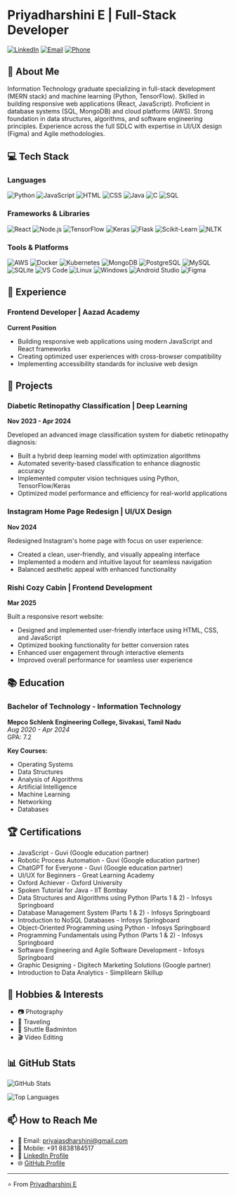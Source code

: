 # Priyadharshini E | Full-Stack Developer

[![LinkedIn](https://img.shields.io/badge/LinkedIn-Connect-blue)](https://www.linkedin.com/in/priyadharshini-e/)
[![Email](https://img.shields.io/badge/Email-Contact-red)](mailto:priyaiasdharshini@gmail.com)
[![Phone](https://img.shields.io/badge/Phone-%2B91%208838184517-green)](tel:+918838184517)

## 👋 About Me

Information Technology graduate specializing in full-stack development (MERN stack) and machine learning (Python, TensorFlow). Skilled in building responsive web applications (React, JavaScript). Proficient in database systems (SQL, MongoDB) and cloud platforms (AWS). Strong foundation in data structures, algorithms, and software engineering principles. Experience across the full SDLC with expertise in UI/UX design (Figma) and Agile methodologies.

## 💻 Tech Stack

### Languages
![Python](https://img.shields.io/badge/Python-3776AB?style=for-the-badge&logo=python&logoColor=white)
![JavaScript](https://img.shields.io/badge/JavaScript-F7DF1E?style=for-the-badge&logo=javascript&logoColor=black)
![HTML](https://img.shields.io/badge/HTML5-E34F26?style=for-the-badge&logo=html5&logoColor=white)
![CSS](https://img.shields.io/badge/CSS-1572B6?style=for-the-badge&logo=css3&logoColor=white)
![Java](https://img.shields.io/badge/Java-ED8B00?style=for-the-badge&logo=openjdk&logoColor=white)
![C](https://img.shields.io/badge/C-00599C?style=for-the-badge&logo=c&logoColor=white)
![SQL](https://img.shields.io/badge/SQL-4479A1?style=for-the-badge&logo=mysql&logoColor=white)

### Frameworks & Libraries
![React](https://img.shields.io/badge/React-20232A?style=for-the-badge&logo=react&logoColor=61DAFB)
![Node.js](https://img.shields.io/badge/Node.js-339933?style=for-the-badge&logo=nodedotjs&logoColor=white)
![TensorFlow](https://img.shields.io/badge/TensorFlow-FF6F00?style=for-the-badge&logo=tensorflow&logoColor=white)
![Keras](https://img.shields.io/badge/Keras-D00000?style=for-the-badge&logo=keras&logoColor=white)
![Flask](https://img.shields.io/badge/Flask-000000?style=for-the-badge&logo=flask&logoColor=white)
![Scikit-Learn](https://img.shields.io/badge/Scikit_Learn-F7931E?style=for-the-badge&logo=scikit-learn&logoColor=white)
![NLTK](https://img.shields.io/badge/NLTK-3776AB?style=for-the-badge&logo=python&logoColor=white)

### Tools & Platforms
![AWS](https://img.shields.io/badge/AWS-232F3E?style=for-the-badge&logo=amazon-aws&logoColor=white)
![Docker](https://img.shields.io/badge/Docker-2496ED?style=for-the-badge&logo=docker&logoColor=white)
![Kubernetes](https://img.shields.io/badge/Kubernetes-326CE5?style=for-the-badge&logo=kubernetes&logoColor=white)
![MongoDB](https://img.shields.io/badge/MongoDB-4EA94B?style=for-the-badge&logo=mongodb&logoColor=white)
![PostgreSQL](https://img.shields.io/badge/PostgreSQL-316192?style=for-the-badge&logo=postgresql&logoColor=white)
![MySQL](https://img.shields.io/badge/MySQL-4479A1?style=for-the-badge&logo=mysql&logoColor=white)
![SQLite](https://img.shields.io/badge/SQLite-07405E?style=for-the-badge&logo=sqlite&logoColor=white)
![VS Code](https://img.shields.io/badge/VS_Code-007ACC?style=for-the-badge&logo=visual-studio-code&logoColor=white)
![Linux](https://img.shields.io/badge/Linux-FCC624?style=for-the-badge&logo=linux&logoColor=black)
![Windows](https://img.shields.io/badge/Windows-0078D6?style=for-the-badge&logo=windows&logoColor=white)
![Android Studio](https://img.shields.io/badge/Android_Studio-3DDC84?style=for-the-badge&logo=android-studio&logoColor=white)
![Figma](https://img.shields.io/badge/Figma-F24E1E?style=for-the-badge&logo=figma&logoColor=white)

## 🔭 Experience

### Frontend Developer | Aazad Academy
**Current Position**
- Building responsive web applications using modern JavaScript and React frameworks
- Creating optimized user experiences with cross-browser compatibility
- Implementing accessibility standards for inclusive web design

## 🚀 Projects

### Diabetic Retinopathy Classification | Deep Learning
**Nov 2023 - Apr 2024**

Developed an advanced image classification system for diabetic retinopathy diagnosis:
- Built a hybrid deep learning model with optimization algorithms
- Automated severity-based classification to enhance diagnostic accuracy
- Implemented computer vision techniques using Python, TensorFlow/Keras
- Optimized model performance and efficiency for real-world applications

### Instagram Home Page Redesign | UI/UX Design
**Nov 2024**

Redesigned Instagram's home page with focus on user experience:
- Created a clean, user-friendly, and visually appealing interface
- Implemented a modern and intuitive layout for seamless navigation
- Balanced aesthetic appeal with enhanced functionality

### Rishi Cozy Cabin | Frontend Development
**Mar 2025**

Built a responsive resort website:
- Designed and implemented user-friendly interface using HTML, CSS, and JavaScript
- Optimized booking functionality for better conversion rates
- Enhanced user engagement through interactive elements
- Improved overall performance for seamless user experience

## 📚 Education

### Bachelor of Technology - Information Technology
**Mepco Schlenk Engineering College, Sivakasi, Tamil Nadu**  
*Aug 2020 - Apr 2024*  
GPA: 7.2

**Key Courses:**
- Operating Systems
- Data Structures
- Analysis of Algorithms
- Artificial Intelligence
- Machine Learning
- Networking
- Databases

## 🏆 Certifications

- JavaScript - Guvi (Google education partner)
- Robotic Process Automation - Guvi (Google education partner)
- ChatGPT for Everyone - Guvi (Google education partner)
- UI/UX for Beginners - Great Learning Academy
- Oxford Achiever - Oxford University
- Spoken Tutorial for Java - IIT Bombay
- Data Structures and Algorithms using Python (Parts 1 & 2) - Infosys Springboard
- Database Management System (Parts 1 & 2) - Infosys Springboard
- Introduction to NoSQL Databases - Infosys Springboard
- Object-Oriented Programming using Python - Infosys Springboard
- Programming Fundamentals using Python (Parts 1 & 2) - Infosys Springboard
- Software Engineering and Agile Software Development - Infosys Springboard
- Graphic Designing - Digitech Marketing Solutions (Google partner)
- Introduction to Data Analytics - Simplilearn Skillup

## 🌟 Hobbies & Interests

- 📷 Photography
- 🧳 Traveling
- 🏸 Shuttle Badminton
- 🎬 Video Editing

## 📊 GitHub Stats

![GitHub Stats](https://github-readme-stats.vercel.app/api?username=YOUR_GITHUB_USERNAME&show_icons=true&theme=radical)

![Top Languages](https://github-readme-stats.vercel.app/api/top-langs/?username=YOUR_GITHUB_USERNAME&layout=compact&theme=radical)

## 📫 How to Reach Me

- 📧 Email: priyaiasdharshini@gmail.com
- 📱 Mobile: +91 8838184517
- 💼 [LinkedIn Profile](https://www.linkedin.com/in/priyadharshini-e/)
- 🌐 [GitHub Profile](https://github.com/priyaiasdharshini)

---

⭐️ From [Priyadharshini E](https://github.com/priyaiasdharshini)
